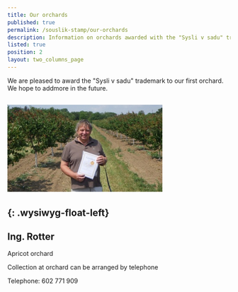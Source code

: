```yaml
---
title: Our orchards
published: true
permalink: /souslik-stamp/our-orchards
description: Information on orchards awarded with the "Sysli v sadu" trademark
listed: true
position: 2
layout: two_columns_page
---
```

We are pleased to award the "Sysli v sadu" trademark to our first orchard. We hope to addmore in the future.

## ![](/media/rimg0370_310.jpg)



## {: .wysiwyg-float-left}

<div class="clearfix"></div>

## **Ing. Rotter**

Apricot orchard

Collection at orchard can be arranged by telephone

Telephone: 602 771 909

<div class="clearfix"></div>
